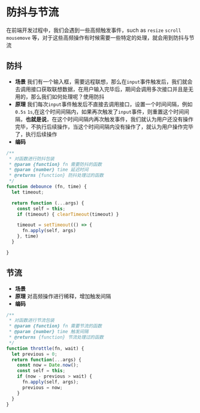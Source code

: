 # 防抖与节流

在前端开发过程中，我们会遇到一些高频触发事件，such as `resize` `scroll` `mousemove` 等，对于这些高频操作有时候需要一些特定的处理，就会用到防抖与节流

## 防抖

* **场景**
我们有一个输入框，需要远程联想，那么在`input`事件触发后，我们就会去调用接口获取联想数据，在用户输入完毕后，期间会调用多次接口并且是无用的，那么我们如何处理呢？使用防抖
* **原理**
我们每次`input`事件触发后不直接去调用接口，设置一个时间间隔，例如`0.5s` `1s`,在这个时间间隔内，如果再次触发了`input`事件，则重置这个时间间隔，**也就是说**，在这个时间间隔内再次触发事件，我们就认为用户还没有操作完毕，不执行后续操作，当这个时间间隔内没有操作了，就认为用户操作完毕了，执行后续操作
* **编码**

```javascript
/**
 * 对函数进行防抖包装
 * @param {function} fn 需要防抖的函数
 * @param {number} time 延迟时间
 * @returns {function} 防抖处理过的函数
 */
function debounce (fn, time) {
  let timeout;

  return function (...args) {
    const self = this;
    if (timeout) { clearTimeout(timeout) }

    timeout = setTimeout(() => {
      fn.apply(self, args)
    }, time)
  }

}
```

## 节流

* **场景**
* **原理**
对高频操作进行稀释，增加触发间隔
* **编码**

```javascript
/**
 * 对函数进行节流包装
 * @param {function} fn 需要节流的函数
 * @param {number} time 触发间隔
 * @returns {function} 节流处理过的函数
 */
function throttle(fn, wait) {
  let previous = 0;
  return function(...args) {
    const now = Date.now();
    const self = this;
    if (now - previous > wait) {
      fn.apply(self, args);
      previous = now;
    }
  }
}
```
